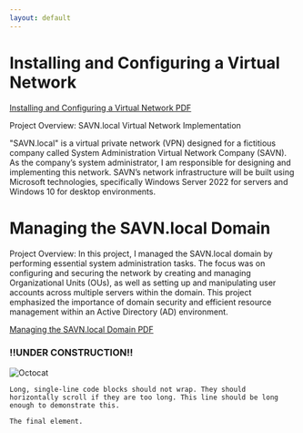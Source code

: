 ```yaml
---
layout: default
---
```


# Installing and Configuring a Virtual Network

<a href="https://docs.google.com/document/d/1HnYFiNJ5eso6yP-6tgihzOVBIvID8p6SlmEawQNcixk/edit?usp=sharing">Installing and Configuring a Virtual Network PDF</a>

Project Overview: SAVN.local Virtual Network Implementation

"SAVN.local" is a virtual private network (VPN) designed for a fictitious company called System Administration Virtual Network Company (SAVN). As the company’s system administrator, I am responsible for designing and implementing this network. SAVN’s network infrastructure will be built using Microsoft technologies, specifically Windows Server 2022 for servers and Windows 10 for desktop environments.




# Managing the SAVN.local Domain

Project Overview: In this project, I managed the SAVN.local domain by performing essential system administration tasks. The focus was on configuring and securing the network by creating and managing Organizational Units (OUs), as well as setting up and manipulating user accounts across multiple servers within the domain. This project emphasized the importance of domain security and efficient resource management within an Active Directory (AD) environment.



<a href="https://docs.google.com/document/d/1Igvi7cHpFZX13rb6o1Mq7J-Net3DuPimOiDF7TDZKS0/edit?usp=sharing">Managing the SAVN.local Domain PDF</a>





### !!UNDER CONSTRUCTION!!



![Octocat](https://github.githubassets.com/images/icons/emoji/octocat.png)



```
Long, single-line code blocks should not wrap. They should horizontally scroll if they are too long. This line should be long enough to demonstrate this.
```

```
The final element.
```
